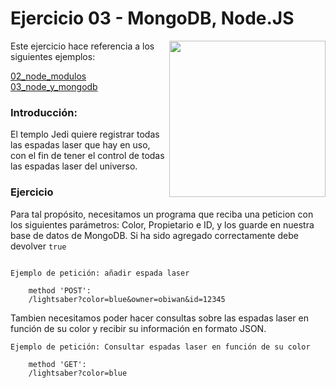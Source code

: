 # Ejercicio 03 - MongoDB, Node.JS

<img src="http://1.bp.blogspot.com/-piBAUOhu13w/Um1f7-Q72-I/AAAAAAAAHk0/TPyPz2wNmDM/s1600/lightsabers_big1%5B1%5D.jpg" align="right" height="250px">
Este ejercicio hace referencia a los siguientes ejemplos:

[02_node_modulos](https://github.com/albertsgrc/curso-mean-jedi-2016Q2/tree/master/ejemplos/02_node_modulos)<br>
[03_node_y_mongodb](https://github.com/albertsgrc/curso-mean-jedi-2016Q2/tree/master/ejemplos/03_node_y_mongodb)

### Introducción:

El templo Jedi quiere registrar todas las espadas laser que hay en uso, con el fin de tener el control de todas las espadas laser del universo.

### Ejercicio

Para tal propósito, necesitamos un programa que reciba una peticion con los siguientes parámetros: Color, Propietario e ID, y los guarde en nuestra base de datos de MongoDB. Si ha sido agregado correctamente debe devolver ```true```
```.

Ejemplo de petición: añadir espada laser

    method 'POST':
    /lightsaber?color=blue&owner=obiwan&id=12345
````

Tambien necesitamos poder hacer consultas sobre las espadas laser en función de su color y recibir su información en formato JSON.

```
Ejemplo de petición: Consultar espadas laser en función de su color

    method 'GET':
    /lightsaber?color=blue

```
